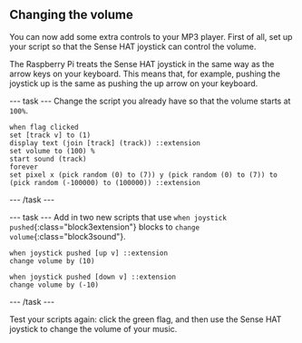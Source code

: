 ## Changing the volume

You can now add some extra controls to your MP3 player. First of all, set up your script so that the Sense HAT joystick can control the volume.

The Raspberry Pi treats the Sense HAT joystick in the same way as the arrow keys on your keyboard. This means that, for example, pushing the joystick up is the same as pushing the up arrow on your keyboard.

--- task ---
Change the script you already have so that the volume starts at `100%`.
```blocks3
when flag clicked
set [track v] to (1)
display text (join [track] (track)) ::extension
set volume to (100) %
start sound (track)
forever
set pixel x (pick random (0) to (7)) y (pick random (0) to (7)) to (pick random (-100000) to (100000)) ::extension
```
--- /task ---

--- task ---
Add in two new scripts that use `when joystick pushed`{:class="block3extension"} blocks to `change volume`{:class="block3sound"}.

```blocks3
when joystick pushed [up v] ::extension
change volume by (10)

when joystick pushed [down v] ::extension
change volume by (-10)
```
--- /task ---

Test your scripts again: click the green flag, and then use the Sense HAT joystick to change the volume of your music.
